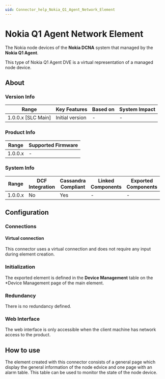 ```yaml
---
uid: Connector_help_Nokia_Q1_Agent_Network_Element
---
```


# Nokia Q1 Agent Network Element

The Nokia node devices of the **Nokia DCNA** system that managed by the **Nokia Q1 Agent**.

This type of Nokia Q1 Agent DVE is a virtual representation of a managed node device.

## About

### Version Info

| Range                | Key Features     | Based on     | System Impact     |
|----------------------|------------------|--------------|-------------------|
| 1.0.0.x [SLC Main]   | Initial version  | -            | -                 |

### Product Info

| Range     | Supported Firmware     |
|-----------|------------------------|
| 1.0.0.x   | -                      |

### System Info

| Range     | DCF Integration     | Cassandra Compliant     | Linked Components     | Exported Components     |
|-----------|---------------------|-------------------------|-----------------------|-------------------------|
| 1.0.0.x   | No                  | Yes                     | -                     | -                       |

## Configuration

### Connections

#### Virtual connection

This connector uses a virtual connection and does not require any input during element creation.

### Initialization

The exported element is defined in the **Device Management** table on the *Device Management page of the main element.

### Redundancy

There is no redundancy defined.

### Web Interface

The web interface is only accessible when the client machine has network access to the product.

## How to use

The element created with this connector consists of a general page which display the general information of the node edvice and one page with an alarm table. This table can be used to monitor the state of the node device.